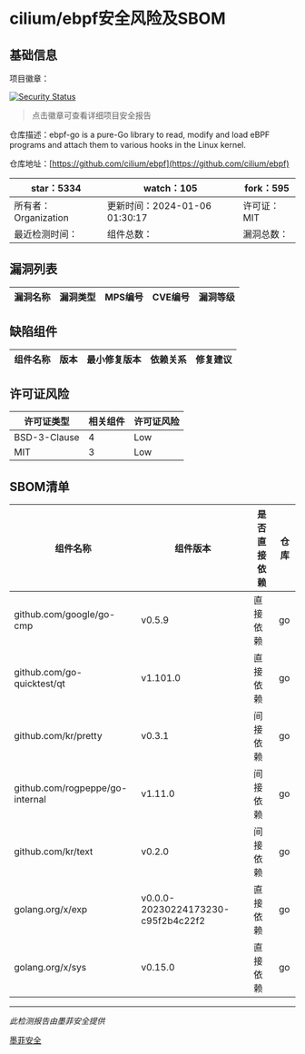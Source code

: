# cilium/ebpf安全风险及SBOM

## 基础信息

项目徽章：

[![Security Status](https://www.murphysec.com/platform3/v31/badge/1743337345294811136.svg)](https://www.murphysec.com/console/report/1725943605171802112/1743337345294811136)

> 点击徽章可查看详细项目安全报告

仓库描述：ebpf-go is a pure-Go library to read, modify and load eBPF programs and attach them to various hooks in the Linux kernel.

仓库地址：[https://github.com/cilium/ebpf](https://github.com/cilium/ebpf)

| star：5334 | watch：105 | fork：595 |
| ----------- | -------------- | ------------ |
| 所有者：Organization | 更新时间：2024-01-06 01:30:17 | 许可证：MIT |
| 最近检测时间： | 组件总数： | 漏洞总数： |




## 漏洞列表

| 漏洞名称 | 漏洞类型 | MPS编号 | CVE编号 | 漏洞等级 |
| ------- | ------ | ------- | ------ | ----- |





## 缺陷组件

| 组件名称 | 版本 | 最小修复版本 | 依赖关系 | 修复建议 |
| -------- | ---- | ------------ | -------- | -------- |





## 许可证风险

| 许可证类型 | 相关组件 | 许可证风险 |
| ---------- | -------- | ---------- |
|BSD-3-Clause|4|Low|
|MIT|3|Low|




## SBOM清单

| 组件名称 | 组件版本 | 是否直接依赖 | 仓库 |
| -------- | -------- | ------------ | ---- |
|github.com/google/go-cmp|v0.5.9|直接依赖|go|
|github.com/go-quicktest/qt|v1.101.0|直接依赖|go|
|github.com/kr/pretty|v0.3.1|间接依赖|go|
|github.com/rogpeppe/go-internal|v1.11.0|间接依赖|go|
|github.com/kr/text|v0.2.0|间接依赖|go|
|golang.org/x/exp|v0.0.0-20230224173230-c95f2b4c22f2|直接依赖|go|
|golang.org/x/sys|v0.15.0|直接依赖|go|


------

*此检测报告由墨菲安全提供*

[墨菲安全](www.murphysec.com)